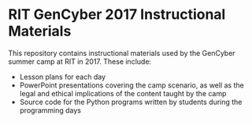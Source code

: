 # RIT GenCyber 2017 Instructional Materials

This repository contains instructional materials used by the GenCyber summer
camp at RIT in 2017. These include:

- Lesson plans for each day
- PowerPoint presentations covering the camp scenario, as well as the
legal and ethical implications of the content taught by the camp
- Source code for the Python programs written by students during the
programming days
